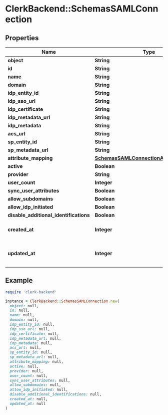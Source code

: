 # ClerkBackend::SchemasSAMLConnection

## Properties

| Name | Type | Description | Notes |
| ---- | ---- | ----------- | ----- |
| **object** | **String** |  |  |
| **id** | **String** |  |  |
| **name** | **String** |  |  |
| **domain** | **String** |  |  |
| **idp_entity_id** | **String** |  |  |
| **idp_sso_url** | **String** |  |  |
| **idp_certificate** | **String** |  |  |
| **idp_metadata_url** | **String** |  | [optional] |
| **idp_metadata** | **String** |  | [optional] |
| **acs_url** | **String** |  |  |
| **sp_entity_id** | **String** |  |  |
| **sp_metadata_url** | **String** |  |  |
| **attribute_mapping** | [**SchemasSAMLConnectionAttributeMapping**](SchemasSAMLConnectionAttributeMapping.md) |  | [optional] |
| **active** | **Boolean** |  |  |
| **provider** | **String** |  |  |
| **user_count** | **Integer** |  |  |
| **sync_user_attributes** | **Boolean** |  |  |
| **allow_subdomains** | **Boolean** |  | [optional] |
| **allow_idp_initiated** | **Boolean** |  | [optional] |
| **disable_additional_identifications** | **Boolean** |  | [optional] |
| **created_at** | **Integer** | Unix timestamp of creation.  |  |
| **updated_at** | **Integer** | Unix timestamp of last update.  |  |

## Example

```ruby
require 'clerk-backend'

instance = ClerkBackend::SchemasSAMLConnection.new(
  object: null,
  id: null,
  name: null,
  domain: null,
  idp_entity_id: null,
  idp_sso_url: null,
  idp_certificate: null,
  idp_metadata_url: null,
  idp_metadata: null,
  acs_url: null,
  sp_entity_id: null,
  sp_metadata_url: null,
  attribute_mapping: null,
  active: null,
  provider: null,
  user_count: null,
  sync_user_attributes: null,
  allow_subdomains: null,
  allow_idp_initiated: null,
  disable_additional_identifications: null,
  created_at: null,
  updated_at: null
)
```

